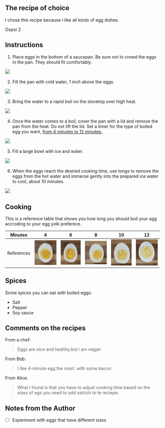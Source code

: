 ## The recipe of choice

I chose this recipe because I like all kinds of egg dishes.

Oopsi 2

## Instructions

1. Place eggs in the bottom of a saucepan. Be sure not to crowd the eggs in the pan. They should fit comfortably.

![](https://thestayathomechef.com/wp-content/uploads/2014/10/How2Bto2Bboil2Beggs2B1.jpg)

2. Fill the pan with cold water, *1 inch* above the eggs.

![](https://thestayathomechef.com/wp-content/uploads/2014/10/How2Bto2Bboil2Beggs2B2.jpg)

3. Bring the water to a rapid boil on the stovetop over high heat.

![](https://thestayathomechef.com/wp-content/uploads/2014/10/How2Bto2Bboil2Beggs2B3.jpg)

4. Once the water comes to a boil, cover the pan with a lid and remove the pan from the heat. Do not lift the lid. Set a timer for the type of boiled egg you want, [from 4 minutes to 12 minutes.](#Cooking)

![](https://thestayathomechef.com/wp-content/uploads/2014/10/How2Bto2Bboil2Beggs2B4.jpg)

5. Fill a large bowl with ice and water.

![](https://thestayathomechef.com/wp-content/uploads/2014/10/How2Bto2Bboil2Beggs2B6.jpg)

6. When the eggs reach the desired cooking time, use tongs to remove the eggs from the hot water and immerse gently into the prepared ice water to cool, about 10 minutes.

![](https://thestayathomechef.com/wp-content/uploads/2014/10/How2Bto2Bboil2Beggs2B7.jpg)

## Cooking

This is a reference table that shows you how long you should boil your agg accroding to your egg yolk preferece. 

| Minutes | 4  |  6 |  8 | 10 | 12 |
|:-------:|:--:|:--:|:--:|:--:|:--:|
| References | ![4](/.github/4.png) | ![6](/.github/6.png) | ![8](/.github/8.png) | ![10](/.github/10.png) | ![12](/.github/12.png) |


## Spices

Some spices you can eat with boiled eggs:
- Salt
- Pepper
- Soy sauce

## Comments on the recipes

From a chef:  

> Eggs are nice and healthy.but i am vegan 

From Bob:

> I like 4-minute egg the most. with some bacon  

From Alice:

> What I found is that you have to adjust cooking time based on the sizes of egs you need to add ostrich to te reciepe. 

## Notes from the Author

- [ ] Experiment with eggs that have different sizes
